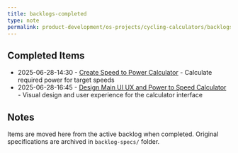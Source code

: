 ```yaml
---
title: backlogs-completed
type: note
permalink: product-development/os-projects/cycling-calculators/backlogs-completed/backlogs-completed-1
---
```


## Completed Items

- 2025-06-28-14:30 - [Create Speed to Power Calculator](Create%20Speed%20to%20Power%20Calculator%20-%20Spec.md) - Calculate required power for target speeds
- 2025-06-28-16:45 - [Design Main UI UX and Power to Speed Calculator](Design%20Main%20UI%20UX%20and%20Power%20to%20Speed%20Calculator%20-%20Spec.md) - Visual design and user experience for the calculator interface

## Notes
Items are moved here from the active backlog when completed. Original specifications are archived in `backlog-specs/` folder.